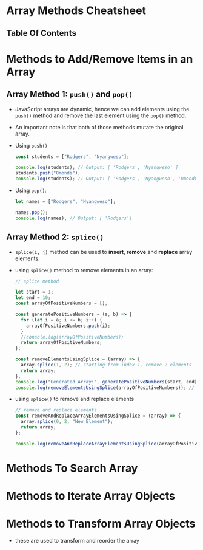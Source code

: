 # Array Methods Cheatsheet

## Table Of Contents

# Methods to Add/Remove Items in an Array

## Array Method 1: `push()` and `pop()`

- JavaScript arrays are dynamic, hence we can add elements using the `push()` method and remove the last element using the `pop()` method.
- An important note is that both of those methods mutate the original array.
- Using `push()`

  ```js
  const students = ["Rodgers", "Nyangweso"];

  console.log(students); // Output: [ 'Rodgers', 'Nyangweso' ]
  students.push("Omondi");
  console.log(students); // Output: [ 'Rodgers', 'Nyangweso', 'Omondi' ]
  ```

- Using `pop()`:

  ```js
  let names = ["Rodgers", "Nyangweso"];

  names.pop();
  console.log(names); // Output: [ 'Rodgers']
  ```

## Array Method 2: `splice()`

- `splice(i, j)` method can be used to **insert**, **remove** and **replace** array elements.
- using `splice()` method to remove elements in an array:

  ```js
  // splice method

  let start = 1;
  let end = 10;
  const arrayOfPositiveNumbers = [];

  const generatePositiveNumbers = (a, b) => {
    for (let i = a; i <= b; i++) {
      arrayOfPositiveNumbers.push(i);
    }
    //console.log(arrayOfPositiveNumbers);
    return arrayOfPositiveNumbers;
  };

  const removeElementsUsingSplice = (array) => {
    array.splice(1, 2); // starting from index 1, remove 2 elements
    return array;
  };
  console.log("Generated Array:", generatePositiveNumbers(start, end)); // Output: [1,2,3,4,5,6,7,8,9,10]
  console.log(removeElementsUsingSplice(arrayOfPositiveNumbers)); // Output: [1,4,5,6,7,8,9,10]
  ```

- using `splice()` to remove and replace elements

  ```js
  // remove and replace elements
  const removeAndReplaceArrayElementsUsingSplice = (array) => {
    array.splice(0, 2, "New Element");
    return array;
  };

  console.log(removeAndReplaceArrayElementsUsingSplice(arrayOfPositiveNumbers)); // Output: [ 'New Element', 5, 6, 7, 8, 9, 10 ]
  ```

# Methods To Search Array

# Methods to Iterate Array Objects

# Methods to Transform Array Objects

- these are used to transform and reorder the array
